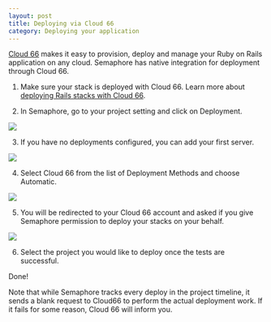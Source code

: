 ```yaml
---
layout: post
title: Deploying via Cloud 66
category: Deploying your application
---
```


[Cloud 66](https://www.cloud66.com) makes it easy to provision, deploy and manage your Ruby on Rails application on any cloud. Semaphore has native integration for deployment through Cloud 66.

1) Make sure your stack is deployed with Cloud 66. Learn more about [deploying Rails stacks with Cloud 66](https://www.cloud66.com/help/first_stack).

2) In Semaphore, go to your project setting and click on Deployment.

<img src="/docs/assets/img/cloud66-integration/project_settings.png" class="img-responsive">

3) If you have no deployments configured, you can add your first server.

<img src="/docs/assets/img/cloud66-integration/project_settings_deployment.png" class="img-responsive">

4) Select Cloud 66 from the list of Deployment Methods and choose Automatic.

<img src="/docs/assets/img/cloud66-integration/deployment_method.png" class="img-responsive">

5) You will be redirected to your Cloud 66 account and asked if you give Semaphore permission to deploy your stacks on your behalf.

<img src="/docs/assets/img/cloud66-integration/oauth_access_rights.png" class="img-responsive">


6) Select the project you would like to deploy once the tests are successful.

Done!

Note that while Semaphore tracks every deploy in the project timeline, it sends a blank request to Cloud66 to perform the actual deployment work. If it fails for some reason, Cloud 66 will inform you.
